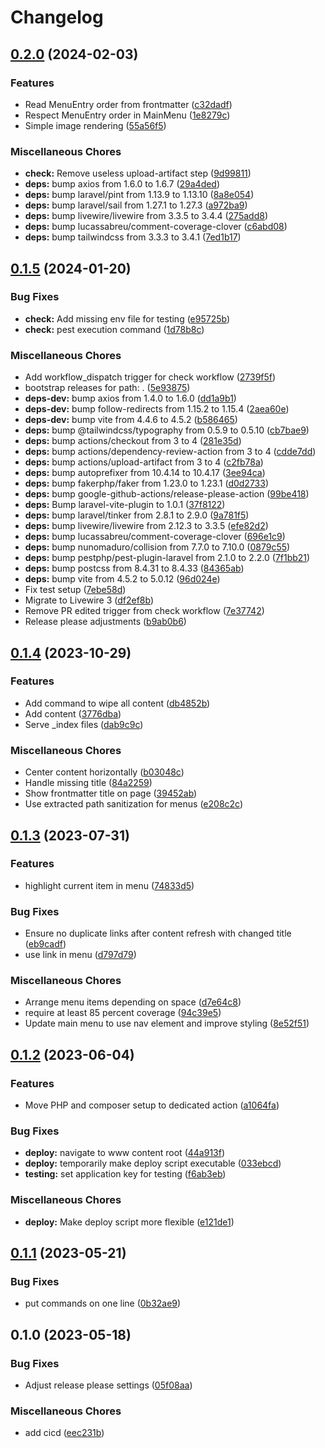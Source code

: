 # Changelog

## [0.2.0](https://github.com/rotex1800/rotex1800.de/compare/v0.1.5...v0.2.0) (2024-02-03)


### Features

* Read MenuEntry order from frontmatter ([c32dadf](https://github.com/rotex1800/rotex1800.de/commit/c32dadf505444ca33f03a32a9f9a07bd9cb67d34))
* Respect MenuEntry order in MainMenu ([1e8279c](https://github.com/rotex1800/rotex1800.de/commit/1e8279c4097245b5f8537bcf3d7d8409bffa177f))
* Simple image rendering ([55a56f5](https://github.com/rotex1800/rotex1800.de/commit/55a56f5d60076c5ae016997b8f277d94b16f3f47))


### Miscellaneous Chores

* **check:** Remove useless upload-artifact step ([9d99811](https://github.com/rotex1800/rotex1800.de/commit/9d998118069b02a35c2fd11a8057791e42c1b67d))
* **deps:** bump axios from 1.6.0 to 1.6.7 ([29a4ded](https://github.com/rotex1800/rotex1800.de/commit/29a4dedf141be221c346fb056f7b87601f874d8e))
* **deps:** bump laravel/pint from 1.13.9 to 1.13.10 ([8a8e054](https://github.com/rotex1800/rotex1800.de/commit/8a8e05440d7e6f45550c2cbd41135e0eeb39e031))
* **deps:** bump laravel/sail from 1.27.1 to 1.27.3 ([a972ba9](https://github.com/rotex1800/rotex1800.de/commit/a972ba95455cf4d8a50f09eecaead190b473561a))
* **deps:** bump livewire/livewire from 3.3.5 to 3.4.4 ([275add8](https://github.com/rotex1800/rotex1800.de/commit/275add8dccfb425a365ada80fc8993c46aa9045d))
* **deps:** bump lucassabreu/comment-coverage-clover ([c6abd08](https://github.com/rotex1800/rotex1800.de/commit/c6abd08d8372b0840c1b64f7838e44ace68b39af))
* **deps:** bump tailwindcss from 3.3.3 to 3.4.1 ([7ed1b17](https://github.com/rotex1800/rotex1800.de/commit/7ed1b17c83aa070e1e5285c018c84f76a4deeace))

## [0.1.5](https://github.com/rotex1800/rotex1800.de/compare/v0.1.4...v0.1.5) (2024-01-20)


### Bug Fixes

* **check:** Add missing env file for testing ([e95725b](https://github.com/rotex1800/rotex1800.de/commit/e95725b0b99e7fdfaea25e6c2c5f6016ba10f8f6))
* **check:** pest execution command ([1d78b8c](https://github.com/rotex1800/rotex1800.de/commit/1d78b8c112d0b32f82cdec3b903a44a11539d284))


### Miscellaneous Chores

* Add workflow_dispatch trigger for check workflow ([2739f5f](https://github.com/rotex1800/rotex1800.de/commit/2739f5ff8b3155d0a3093e0fbb4f7c53c551441d))
* bootstrap releases for path: . ([5e93875](https://github.com/rotex1800/rotex1800.de/commit/5e93875ea238d0e3ca4758dc749616c82724ff80))
* **deps-dev:** bump axios from 1.4.0 to 1.6.0 ([dd1a9b1](https://github.com/rotex1800/rotex1800.de/commit/dd1a9b1c324e8a033c51b311dd49a036bac47d7b))
* **deps-dev:** bump follow-redirects from 1.15.2 to 1.15.4 ([2aea60e](https://github.com/rotex1800/rotex1800.de/commit/2aea60e848aac46f3a5f95a8eaa5830ec4e1a393))
* **deps-dev:** bump vite from 4.4.6 to 4.5.2 ([b586465](https://github.com/rotex1800/rotex1800.de/commit/b5864654e9c006be1aa75c2a0f7cc36ba6baa033))
* **deps:** bump @tailwindcss/typography from 0.5.9 to 0.5.10 ([cb7bae9](https://github.com/rotex1800/rotex1800.de/commit/cb7bae90ca371fa86a30035d7ab4175168dd389c))
* **deps:** bump actions/checkout from 3 to 4 ([281e35d](https://github.com/rotex1800/rotex1800.de/commit/281e35d20efdc9c324c37fc5ffd899f3c1eaf659))
* **deps:** bump actions/dependency-review-action from 3 to 4 ([cdde7dd](https://github.com/rotex1800/rotex1800.de/commit/cdde7dd6f367d4679a7667becb95560760da0567))
* **deps:** bump actions/upload-artifact from 3 to 4 ([c2fb78a](https://github.com/rotex1800/rotex1800.de/commit/c2fb78a0c87a84604a74067e3949271346a00849))
* **deps:** bump autoprefixer from 10.4.14 to 10.4.17 ([3ee94ca](https://github.com/rotex1800/rotex1800.de/commit/3ee94cad9e116e4006f6e0ab17dcd6796282ae5d))
* **deps:** bump fakerphp/faker from 1.23.0 to 1.23.1 ([d0d2733](https://github.com/rotex1800/rotex1800.de/commit/d0d27339335af8061cdc4937f07a1459947b8c0c))
* **deps:** bump google-github-actions/release-please-action ([99be418](https://github.com/rotex1800/rotex1800.de/commit/99be4185a798455777d5a07fff16d1355ec80a7c))
* **deps:** Bump laravel-vite-plugin to 1.0.1 ([37f8122](https://github.com/rotex1800/rotex1800.de/commit/37f8122a448672033c5c8fbf891199df0b6594df))
* **deps:** bump laravel/tinker from 2.8.1 to 2.9.0 ([9a781f5](https://github.com/rotex1800/rotex1800.de/commit/9a781f596c6445867220fc4c51e7ae3bb0852340))
* **deps:** bump livewire/livewire from 2.12.3 to 3.3.5 ([efe82d2](https://github.com/rotex1800/rotex1800.de/commit/efe82d26e0f665c35a6c301fc8c9a2630a97c34b))
* **deps:** bump lucassabreu/comment-coverage-clover ([696e1c9](https://github.com/rotex1800/rotex1800.de/commit/696e1c968c58905342ba6c2f1faad2a1238f3f57))
* **deps:** bump nunomaduro/collision from 7.7.0 to 7.10.0 ([0879c55](https://github.com/rotex1800/rotex1800.de/commit/0879c55a8bec91d49d3920b543db4e5dc9b38416))
* **deps:** bump pestphp/pest-plugin-laravel from 2.1.0 to 2.2.0 ([7f1bb21](https://github.com/rotex1800/rotex1800.de/commit/7f1bb212e898c9fff91b84e25851f6bfa74884d6))
* **deps:** bump postcss from 8.4.31 to 8.4.33 ([84365ab](https://github.com/rotex1800/rotex1800.de/commit/84365ab1fdbf18fe11830ab5e1f326bfc6dc7f71))
* **deps:** bump vite from 4.5.2 to 5.0.12 ([96d024e](https://github.com/rotex1800/rotex1800.de/commit/96d024e9c1026b88699d2f8a97309d7986ff1de3))
* Fix test setup ([7ebe58d](https://github.com/rotex1800/rotex1800.de/commit/7ebe58d13bc9b2ed0253066e975cd491d762d754))
* Migrate to Livewire 3 ([df2ef8b](https://github.com/rotex1800/rotex1800.de/commit/df2ef8b0b214fecb13d70fa846c6fc454f4ea068))
* Remove PR edited trigger from check workflow ([7e37742](https://github.com/rotex1800/rotex1800.de/commit/7e3774285612da2787f01f78d8d654a43dd86ee8))
* Release please adjustments ([b9ab0b6](https://github.com/rotex1800/rotex1800.de/commit/b9ab0b6600a7955249bc4a80cfa0fc51709a8dc9))

## [0.1.4](https://github.com/rotex1800/rotex1800.de/compare/v0.1.3...v0.1.4) (2023-10-29)


### Features

* Add command to wipe all content ([db4852b](https://github.com/rotex1800/rotex1800.de/commit/db4852b3d0105e991964bc92f5d83912f83047dc))
* Add content ([3776dba](https://github.com/rotex1800/rotex1800.de/commit/3776dba6cd7102da67b47776a573e2c440e239bf))
* Serve _index files ([dab9c9c](https://github.com/rotex1800/rotex1800.de/commit/dab9c9c8a460f8f9a756b6dbdf78086d23a91710))


### Miscellaneous Chores

* Center content horizontally ([b03048c](https://github.com/rotex1800/rotex1800.de/commit/b03048cfe72d0a6cda0357c3f546978a609ca40d))
* Handle missing title ([84a2259](https://github.com/rotex1800/rotex1800.de/commit/84a225958aa178c7bffb3b4c2b95190fa80013a1))
* Show frontmatter title on page ([39452ab](https://github.com/rotex1800/rotex1800.de/commit/39452ab4051c91c3286b03abba1a423b3e61e7ff))
* Use extracted path sanitization for menus ([e208c2c](https://github.com/rotex1800/rotex1800.de/commit/e208c2cc146d6dacc5134b67288317c55748d613))

## [0.1.3](https://github.com/rotex1800/rotex1800.de/compare/v0.1.2...v0.1.3) (2023-07-31)


### Features

* highlight current item in menu ([74833d5](https://github.com/rotex1800/rotex1800.de/commit/74833d5ed0a0a2aa98d80e7ed28532a9da05feda))


### Bug Fixes

* Ensure no duplicate links after content refresh with changed title ([eb9cadf](https://github.com/rotex1800/rotex1800.de/commit/eb9cadf8a0a70b9ed0c54d7fbc2d734fe0a5eebb))
* use link in menu ([d797d79](https://github.com/rotex1800/rotex1800.de/commit/d797d79e1f079eb5fb76772a74a2c4ad62a6e4d9))


### Miscellaneous Chores

* Arrange menu items depending on space ([d7e64c8](https://github.com/rotex1800/rotex1800.de/commit/d7e64c88436d84808d5d33891b7d2330e7910ff0))
* require at least 85 percent coverage ([94c39e5](https://github.com/rotex1800/rotex1800.de/commit/94c39e56c818895b7cae1685057ed830bb92c34a))
* Update main menu to use nav element and improve styling ([8e52f51](https://github.com/rotex1800/rotex1800.de/commit/8e52f51daec5fb7c0efa5e88d9a02fcf15e15588))

## [0.1.2](https://github.com/rotex1800/rotex1800.de/compare/v0.1.1...v0.1.2) (2023-06-04)


### Features

* Move PHP and composer setup to dedicated action ([a1064fa](https://github.com/rotex1800/rotex1800.de/commit/a1064fae6c3e86f5a0f8efea5568c077c15c2a85))


### Bug Fixes

* **deploy:** navigate to www content root ([44a913f](https://github.com/rotex1800/rotex1800.de/commit/44a913ff33372cb8c3e345f957e835b310b53102))
* **deploy:** temporarily make deploy script executable ([033ebcd](https://github.com/rotex1800/rotex1800.de/commit/033ebcde93a7fe1b1b1081c3a3ab17ea3c793488))
* **testing:** set application key for testing ([f6ab3eb](https://github.com/rotex1800/rotex1800.de/commit/f6ab3eb8117a4ed2bbe1ce3570f7731c7e935268))


### Miscellaneous Chores

* **deploy:** Make deploy script more flexible ([e121de1](https://github.com/rotex1800/rotex1800.de/commit/e121de16a0d71a31b6af250e6e61f7cd39c1aa8f))

## [0.1.1](https://github.com/rotex1800/rotex1800.de/compare/v0.1.0...v0.1.1) (2023-05-21)


### Bug Fixes

* put commands on one line ([0b32ae9](https://github.com/rotex1800/rotex1800.de/commit/0b32ae9e582389e760b02b727b4e3ebf520bd0ba))

## 0.1.0 (2023-05-18)


### Bug Fixes

* Adjust release please settings ([05f08aa](https://github.com/rotex1800/rotex1800.de/commit/05f08aad8ea0211c8f762068ea61336306743d3e))


### Miscellaneous Chores

* add cicd ([eec231b](https://github.com/rotex1800/rotex1800.de/commit/eec231b2f77a54f32985b520360168ec97e2c29b))
